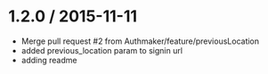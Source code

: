 
1.2.0 / 2015-11-11
==================

  * Merge pull request #2 from Authmaker/feature/previousLocation
  * added previous_location param to signin url
  * adding readme
